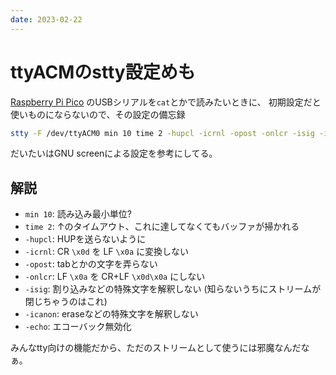 ```yaml
---
date: 2023-02-22
---
```


# ttyACMのstty設定めも

[Raspberry Pi Pico](https://www.raspberrypi.com/products/raspberry-pi-pico/) のUSBシリアルを`cat`とかで読みたいときに、
初期設定だと使いものにならないので、その設定の備忘録

```sh
stty -F /dev/ttyACM0 min 10 time 2 -hupcl -icrnl -opost -onlcr -isig -icanon -echo
```

だいたいはGNU screenによる設定を参考にしてる。

## 解説

- `min 10`: 読み込み最小単位?
- `time 2`: ↑のタイムアウト、これに達してなくてもバッファが掃かれる
- `-hupcl`: HUPを送らないように
- `-icrnl`: CR `\x0d` を LF `\x0a` に変換しない
- `-opost`: tabとかの文字を弄らない
- `-onlcr`: LF `\x0a` を CR+LF `\x0d\x0a` にしない
- `-isig`: 割り込みなどの特殊文字を解釈しない (知らないうちにストリームが閉じちゃうのはこれ)
- `-icanon`: eraseなどの特殊文字を解釈しない
- `-echo`: エコーバック無効化

みんなtty向けの機能だから、ただのストリームとして使うには邪魔なんだなぁ。

